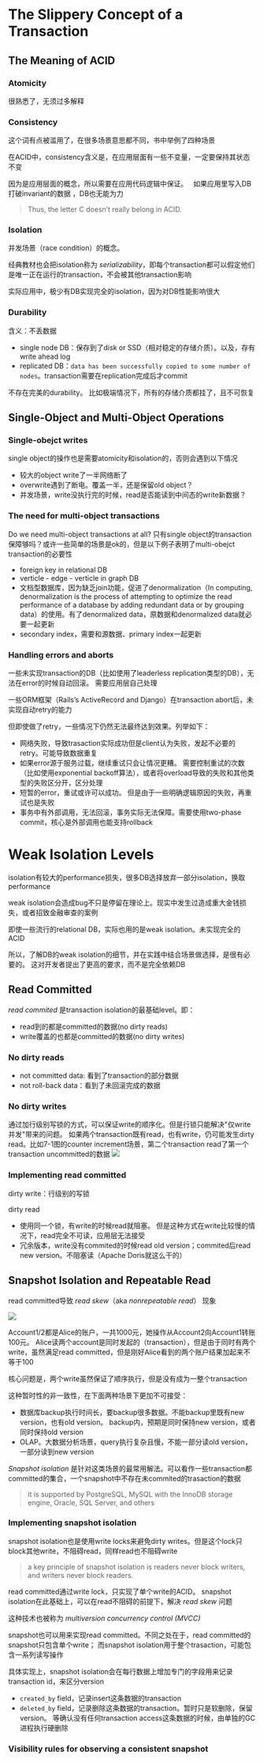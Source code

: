 # The Slippery Concept of a Transaction

## The Meaning of ACID

### Atomicity
很熟悉了，无须过多解释
### Consistency
这个词有点被滥用了，在很多场景意思都不同，书中举例了四种场景

在ACID中，consistency含义是，在应用层面有一些不变量，一定要保持其状态不变

因为是应用层面的概念，所以需要在应用代码逻辑中保证。   如果应用里写入DB打破invariant的数据 ，DB也无能为力
> Thus, the letter C doesn’t really belong in ACID.
### Isolation
并发场景（race condition）的概念。

经典教材也会把isolation称为 _serializability_，即每个transaction都可以假定他们是唯一正在运行的transaction，不会被其他transaction影响

实际应用中，极少有DB实现完全的isolation，因为对DB性能影响很大

### Durability
含义：不丢数据

- single node DB：保存到了disk or SSD（相对稳定的存储介质）。以及，存有write ahead log
- replicated DB：`data has been successfully copied to some number of nodes`。transaction需要在replication完成后才commit

不存在完美的durability。 比如极端情况下，所有的存储介质都挂了，且不可恢复

## Single-Object and Multi-Object Operations

### Single-obejct writes
single object的操作也是需要atomicity和isolation的，否则会遇到以下情况
- 较大的object write了一半网络断了
- overwrite遇到了断电。覆盖一半，还是保留old object？
- 并发场景，write没执行完的时候，read是否能读到中间态的write新数据？

### The need for multi-object transactions

Do we need multi-object transactions at all? 只有single object的transaction保障够吗？或许一些简单的场景是ok的，但是以下例子表明了multi-obejct transaction的必要性

- foreign key in relational DB
- verticle - edge - verticle in graph DB
- 文档型数据库，因为缺乏join功能，促进了denormalization（In computing, denormalization is the process of attempting to optimize the read performance of a database by adding redundant data or by grouping data）的使用。有了denormalized data，原数据和denormalized data就必要一起更新
- secondary index，需要和源数据、primary index一起更新

### Handling errors and aborts

一些未实现transaction的DB（比如使用了leaderless replication类型的DB），无法在error的时候自动回滚。 需要应用层自己处理

一些ORM框架（Rails’s ActiveRecord and Django）在transaction abort后，未实现自动retry的能力

但即使做了retry，一些情况下仍然无法最终达到效果。列举如下：
- 网络失败，导致trasaction实际成功但是client认为失败，发起不必要的retry。可能导致数据重复
- 如果error源于服务过载，继续重试只会让情况更糟。  需要控制重试的次数（比如使用exponential backoff算法），或者将overload导致的失败和其他类型的失败区分开，区分处理
- 短暂的error，重试或许可以成功。 但是由于一些明确逻辑原因的失败，再重试也是失败
- 事务中有外部调用，无法回滚，事务实际无法保障。需要使用two-phase commit，核心是外部调用也能支持rollback

# Weak Isolation Levels

isolation有较大的performance损失，很多DB选择放弃一部分isolation，换取performance

weak isolation会造成bug不只是停留在理论上。现实中发生过造成重大金钱损失，或者招致金融审查的案例

即使一些流行的relational DB，实际也用的是weak isolation。未实现完全的ACID

所以，了解DB的weak isolation的细节，并在实践中结合场景做选择，是很有必要的。 这对开发者提出了更高的要求，而不是完全依赖DB

## Read Committed

 _read commited_ 是transaction isolation的最基础level。即：
- read到的都是committed的数据(no dirty reads)
- write覆盖的也都是committed的数据(no dirty writes)
### No dirty reads

- not committed data: 看到了transaction的部分数据
- not roll-back data：看到了未回滚完成的数据

### No dirty writes
通过加行级别写锁的方式，可以保证write的顺序化。但是行锁只能解决"仅write并发"带来的问题。  如果两个transaction既有read，也有write，仍可能发生dirty read。比如7-1图的counter increment场景，第二个transaction read了第一个transaction uncommitted的数据
![](/images/Pasted%20image%2020240101190402.png)

### Implementing read committed

dirty write：行级别的写锁

dirty read
- 使用同一个锁，有write的时候read就阻塞。  但是这种方式在write比较慢的情况下，read完全不可读，应用层无法接受
- 冗余版本，write没有commited的时候read old version；commited后read new version。不阻塞读（Apache Doris就这么干的）

## Snapshot Isolation and Repeatable Read

read committed导致 _read skew_（aka _nonrepeatable read_） 现象

![](/images/Pasted%20image%2020231106191930.png)

Account1/2都是Alice的账户，一共1000元，她操作从Account2向Account1转账100元。        Alice读两个account是同时发起的（transaction），但是由于同时有两个write，虽然满足read committed，但是刚好Alice看到的两个账户结果加起来不等于100

核心问题是，两个write虽然保证了顺序执行，但是没有成为一整个transaction

这种暂时性的非一致性，在下面两种场景下更加不可接受：
- 数据库backup执行时间长，要backup很多数据。不能backup里既有new version，也有old version。 backup内，预期是同时保持new version，或者同时保持old version
- OLAP。大数据分析场景，query执行复杂且慢，不能一部分读old version，一部分读到new version

_Snapshot isolation_ 是针对这类场景的最常用解法。可以看作一些transaction都committed的集合，一个snapshot中不存在未commited的trasaction的数据
> it is supported by PostgreSQL, MySQL with the InnoDB storage engine, Oracle, SQL Server, and others


### Implementing snapshot isolation

snapshot isolation也是使用write locks来避免dirty writes。但是这个lock只block其他write，不阻碍read，同样read也不阻碍write
> a key principle of snapshot isolation is readers never block writers, and writers never block readers.

read committed通过write lock，只实现了单个write的ACID。 snapshot isolation在此基础上，可以在read不阻碍的前提下，解决 _read skew_ 问题

这种技术也被称为 _multiversion concurrency control (MVCC)_

snapshot也可以用来实现read committed。不同之处在于，read committed的snapshot只包含单个write； 而snapshot isolation用于整个trasaction，可能包含一系列读写操作

具体实现上，snapshot isolation会在每行数据上增加专门的字段用来记录transaction id，来区分version

- `created_by` field，记录insert这条数据的transaction
- `deleted_by` field，记录删除这条数据的transaction。暂时只是软删除，保留version。  等确认没有任何transaction access这条数据的时候，由单独的GC进程执行硬删除

### Visibility rules for observing a consistent snapshot






